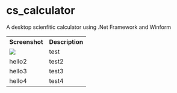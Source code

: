 # cs_calculator
A desktop scienfitic calculator using .Net Framework and Winform

<table>
  <tr> <th> Screenshot </th> <th> Description </th> </tr>
  <tr> <td> <img src = "https://github.com/SUNG-JUN-HONG/cs_calculator/tree/master/img/standard.JPG">  </td> <td> test  </td> </tr>
  <tr> <td> hello2 </td> <td> test2 </td> </tr>
  <tr> <td> hello3 </td> <td> test3 </td> </tr>
  <tr> <td> hello4 </td> <td> test4 </td> </tr>
</table>
